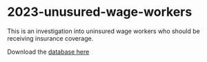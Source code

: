 # 2023-unusured-wage-workers
This is an investigation into uninsured wage workers who should be receiving insurance coverage.

Download the [database here](https://drive.google.com/file/d/1GzYmk_bqlLTECG6zt9ONPNtqrWtHvKO8/view?usp=sharing)